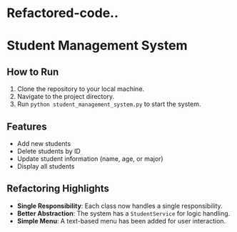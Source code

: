 # Refactored-code..
# Student Management System

## How to Run
1. Clone the repository to your local machine.
2. Navigate to the project directory.
3. Run `python student_management_system.py` to start the system.

## Features
- Add new students
- Delete students by ID
- Update student information (name, age, or major)
- Display all students

## Refactoring Highlights
- **Single Responsibility**: Each class now handles a single responsibility.
- **Better Abstraction**: The system has a `StudentService` for logic handling.
- **Simple Menu**: A text-based menu has been added for user interaction.
